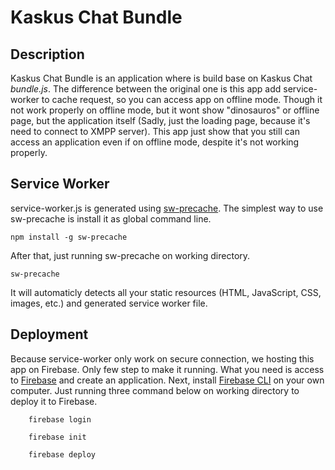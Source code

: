 # Kaskus Chat Bundle

## Description

Kaskus Chat Bundle is an application where is build base on Kaskus Chat *bundle.js*. The difference between the original one is this app add service-worker to cache request, so you can access app on offline mode. Though it not work properly on offline mode, but it wont show "dinosauros" or offline page, but the application itself (Sadly, just the loading page, because it's need to connect to XMPP server). This app just show that you still can access an application even if on offline mode, despite it's not working properly.

## Service Worker

service-worker.js is generated using [sw-precache](https://github.com/GoogleChrome/sw-precache). The simplest way to use sw-precache is install it as global command line.
```
npm install -g sw-precache
```
After that, just running sw-precache on working directory.
```
sw-precache
```
It will automaticly detects all your static resources (HTML, JavaScript, CSS, images, etc.) and generated service worker file.

## Deployment

Because service-worker only work on secure connection, we hosting this app on Firebase. Only few step to make it running. What you need is access to [Firebase](https://firebase.google.com/) and create an application. Next, install [Firebase CLI](https://www.npmjs.com/package/firebase-cli) on your own computer.
Just running three command below on working directory to deploy it to Firebase.

```
    firebase login
```
```
    firebase init
```
```
    firebase deploy
```

